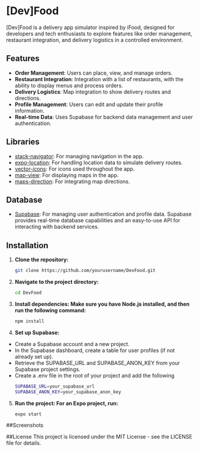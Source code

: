 # [Dev]Food

[Dev]Food is a delivery app simulator inspired by iFood, designed for developers and tech enthusiasts to explore features like order management, restaurant integration, and delivery logistics in a controlled environment.

## Features

- **Order Management**: Users can place, view, and manage orders.
- **Restaurant Integration**: Integration with a list of restaurants, with the ability to display menus and process orders.
- **Delivery Logistics**: Map integration to show delivery routes and directions.
- **Profile Management**: Users can edit and update their profile information.
- **Real-time Data**: Uses Supabase for backend data management and user authentication.

## Libraries

- [stack-navigator](https://reactnavigation.org/docs/stack-navigator/): For managing navigation in the app.
- [expo-location](https://docs.expo.dev/versions/latest/sdk/location/): For handling location data to simulate delivery routes.
- [vector-icons](https://ionic.io/ionicons): For icons used throughout the app.
- [map-view](https://docs.expo.dev/versions/latest/sdk/map-view/): For displaying maps in the app.
- [maps-direction](https://www.npmjs.com/package/react-native-maps-directions/v/1.4.0): For integrating map directions.

## Database

- [Supabase](https://supabase.com/docs/guides/auth/quickstarts/react-native): For managing user authentication and profile data. Supabase provides real-time database capabilities and an easy-to-use API for interacting with backend services.

## Installation

1. **Clone the repository:**
   ```bash
   git clone https://github.com/yourusername/DevFood.git

2. **Navigate to the project directory:**
   ```bash
   cd DevFood

3. **Install dependencies: Make sure you have Node.js installed, and then run the following command:**
   ```bash
   npm install

4. **Set up Supabase:**
  - Create a Supabase account and a new project.
  - In the Supabase dashboard, create a table for user profiles (if not already set up).
  - Retrieve the SUPABASE_URL and SUPABASE_ANON_KEY from your Supabase project settings.
  - Create a .env file in the root of your project and add the following
     ```bash
    SUPABASE_URL=your_supabase_url
    SUPABASE_ANON_KEY=your_supabase_anon_key

5. **Run the project: For an Expo project, run:**
   ```bash
   expo start

##Screenshots

##License
This project is licensed under the MIT License - see the LICENSE file for details.



